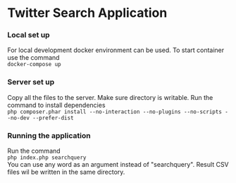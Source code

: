 # Twitter Search Application

### Local set up

For local development docker environment can be used.
To start container use the command  
`docker-compose up`

### Server set up
Copy all the files to the server. Make sure directory is writable.
Run the command to install dependencies  
`php composer.phar install --no-interaction --no-plugins --no-scripts --no-dev --prefer-dist`
### Running the application
Run the command  
`php index.php searchquery`  
You can use any word as an argument instead of "searchquery".
Result CSV files wil be written in the same directory.
